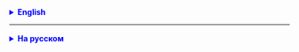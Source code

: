 <details style="margin-top: 16px">
  <summary style="cursor: pointer; color: blue;"><b>English</b></summary>



</details>

<hr>

<details style="margin-top: 16px">
  <summary style="cursor: pointer; color: blue;"><b>На русском</b></summary>

### Задача 1

- Написать класс AppContants для хранения не изменяемых значений для приложения Bank.
- использовать переменные класса AppContants в приложении

Класс должен содержать переменные которые необходимы для приложения:

- количество карт, которые хранит банк `DEFAULT_CARDS_SIZE`
- добавить конструктор в клаcc Bank, и использовать для инициализации массива эту переменную
- сообщения об ошибках к примеру _"У вас не достаточно средств для выполнения этой операции"_, _"Банк больше не принимает
  новых клиентов"_ и т.п.
- подумать какие еще значения можно записать в класс AppContants
- добавить для каждой новой переменной javadoc 

**java doc:** `/**   */`

````java
/**
 * тут нужно описать что делает переменная или метод
 */
````

### Задача 2

Расширить функционал приложения:

- тут пока ни чего нет ;)

</details>
